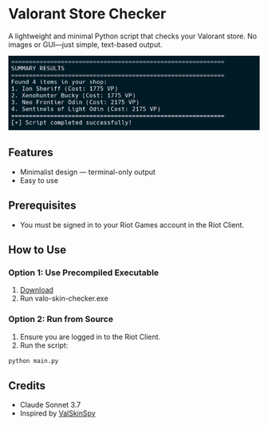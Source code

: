 # Valorant Store Checker

A lightweight and minimal Python script that checks your Valorant store. No images or GUI—just simple, text-based output.

![Showcase](https://github.com/niicez/valo-store-checker/blob/main/docs/image_1.png?raw=true)

## Features

-   Minimalist design — terminal-only output
-   Easy to use

## Prerequisites

-   You must be signed in to your Riot Games account in the Riot Client.

## How to Use

### Option 1: Use Precompiled Executable

1. [Download](https://github.com/niicez/valo-store-checker/releases/download/v1.0/valo-skin-checker-x64.zip)
2. Run valo-skin-checker.exe

### Option 2: Run from Source

1. Ensure you are logged in to the Riot Client.
2. Run the script:

```bash
python main.py
```

## Credits

-   Claude Sonnet 3.7
-   Inspired by [ValSkinSpy](https://github.com/BlueFlareJinx/ValSkinSpy)
